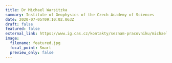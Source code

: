 ```yaml
---
title: Dr Michael Warsitzka
summary: Institute of Geophysics of the Czech Academy of Sciences
date: 2020-07-05T09:10:02.063Z
draft: false
featured: false
external_link: https://www.ig.cas.cz/kontakty/seznam-pracovniku/michael-warsitzka/
image:
  filename: featured.jpg
  focal_point: Smart
  preview_only: false
---
```

